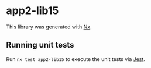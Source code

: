# app2-lib15

This library was generated with [Nx](https://nx.dev).

## Running unit tests

Run `nx test app2-lib15` to execute the unit tests via [Jest](https://jestjs.io).
